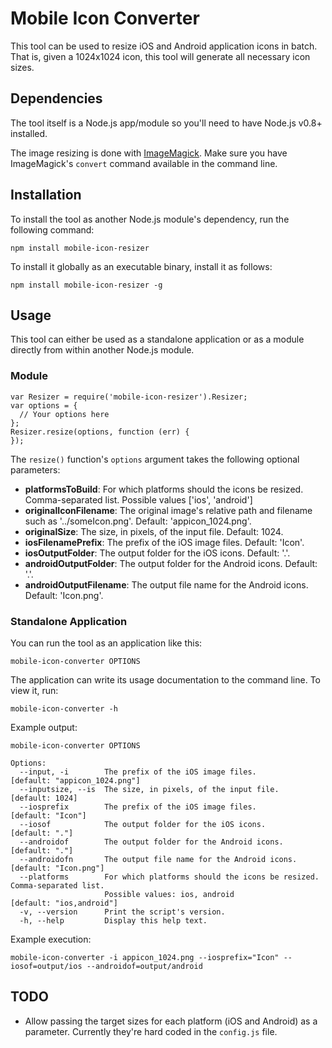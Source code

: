 # Mobile Icon Converter

This tool can be used to resize iOS and Android application icons in batch. That is, given a 1024x1024 icon, this tool will generate all necessary icon sizes.

## Dependencies

The tool itself is a Node.js app/module so you'll need to have Node.js v0.8+ installed.

The image resizing is done with [ImageMagick](http://www.imagemagick.org/). Make sure you have ImageMagick's `convert` command available in the command line.

## Installation

To install the tool as another Node.js module's dependency, run the following command:

    npm install mobile-icon-resizer

To install it globally as an executable binary, install it as follows:

    npm install mobile-icon-resizer -g

## Usage

This tool can either be used as a standalone application or as a module directly from within another Node.js module.

### Module

    var Resizer = require('mobile-icon-resizer').Resizer;
    var options = {
      // Your options here
    };
    Resizer.resize(options, function (err) {
    });

The `resize()` function's `options` argument takes the following optional parameters:

* **platformsToBuild**: For which platforms should the icons be resized. Comma-separated list. Possible values ['ios', 'android']
* **originalIconFilename**: The original image's relative path and filename such as '../someIcon.png'. Default: 'appicon_1024.png'.
* **originalSize**: The size, in pixels, of the input file. Default: 1024.
* **iosFilenamePrefix**: The prefix of the iOS image files. Default: 'Icon'.
* **iosOutputFolder**: The output folder for the iOS icons. Default: '.'.
* **androidOutputFolder**: The output folder for the Android icons. Default: '.'.
* **androidOutputFilename**: The output file name for the Android icons. Default: 'Icon.png'.

### Standalone Application

You can run the tool as an application like this:

    mobile-icon-converter OPTIONS

The application can write its usage documentation to the command line. To view it, run:

    mobile-icon-converter -h

Example output:

    mobile-icon-converter OPTIONS

    Options:
      --input, -i        The prefix of the iOS image files.                [default: "appicon_1024.png"]
      --inputsize, --is  The size, in pixels, of the input file.                         [default: 1024]
      --iosprefix        The prefix of the iOS image files.                            [default: "Icon"]
      --iosof            The output folder for the iOS icons.                             [default: "."]
      --androidof        The output folder for the Android icons.                         [default: "."]
      --androidofn       The output file name for the Android icons.               [default: "Icon.png"]
      --platforms        For which platforms should the icons be resized. Comma-separated list.
                         Possible values: ios, android                          [default: "ios,android"]
      -v, --version      Print the script's version.                                                    
      -h, --help         Display this help text.

Example execution:

    mobile-icon-converter -i appicon_1024.png --iosprefix="Icon" --iosof=output/ios --androidof=output/android

## TODO

* Allow passing the target sizes for each platform (iOS and Android) as a parameter. Currently they're hard coded in the `config.js` file.